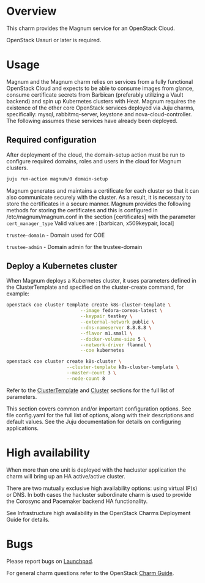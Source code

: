 # Overview

This charm provides the Magnum service for an OpenStack Cloud.

OpenStack Ussuri or later is required.

# Usage

Magnum and the Magnum charm relies on services from a fully functional
OpenStack Cloud and expects to be able to consume images from glance, consume certificate secrets from Barbican (preferably
utilizing a Vault backend) and spin up Kubernetes clusters with Heat.
Magnum requires the existence of the other core OpenStack services deployed via Juju charms, specifically: mysql, rabbitmq-server, keystone and nova-cloud-controller. The following assumes these services have already been deployed.

## Required configuration

After deployment of the cloud, the domain-setup action must be run to configure required domains, roles and users in the cloud
for Magnum clusters.

```bash
juju run-action magnum/0 domain-setup
```

Magnum generates and maintains a certificate for each cluster so that it can also communicate securely with the cluster. As a result, it is necessary to store the certificates in a secure manner. Magnum provides the following methods for storing the certificates and this is configured in /etc/magnum/magnum.conf in the section [certificates] with the parameter
`cert_manager_type`
  Valid values are : [barbican, x509keypair, local]

`trustee-domain`
    - Domain used for COE

`trustee-admin`
    - Domain admin for the trustee-domain

## Deploy a Kubernetes cluster

When Magnum deploys a Kubernetes cluster, it uses parameters defined in the ClusterTemplate and specified on the
cluster-create command, for example:

```bash
openstack coe cluster template create k8s-cluster-template \
                           --image fedora-coreos-latest \
                           --keypair testkey \
                           --external-network public \
                           --dns-nameserver 8.8.8.8 \
                           --flavor m1.small \
                           --docker-volume-size 5 \
                           --network-driver flannel \
                           --coe kubernetes
```
```bash
openstack coe cluster create k8s-cluster \
                      --cluster-template k8s-cluster-template \
                      --master-count 3 \
                      --node-count 8
```

Refer to the [ClusterTemplate](cltempl) and [Cluster](cl) sections for the full list of parameters.

This section covers common and/or important configuration options. See file config.yaml for the full list of options, along with their descriptions and default values. See the Juju documentation for details on configuring applications.

# High availability

When more than one unit is deployed with the hacluster application the charm will bring up an HA active/active cluster.

There are two mutually exclusive high availability options: using virtual IP(s) or DNS. In both cases the hacluster subordinate charm is used to provide the Corosync and Pacemaker backend HA functionality.

See Infrastructure high availability in the OpenStack Charms Deployment Guide for details.

# Bugs

Please report bugs on [Launchpad][lp-bugs-charm-magnum].

For general charm questions refer to the OpenStack [Charm Guide][cg].

<!-- LINKS -->

[cg]: https://docs.openstack.org/charm-guide
[cdg]: https://docs.openstack.org/project-deploy-guide/charm-deployment-guide
[cdg-appendix-n]: https://docs.openstack.org/project-deploy-guide/charm-deployment-guide/latest/app-policy-overrides.html
[lp-bugs-charm-magnum]: https://bugs.launchpad.net/charm-magnum/+filebug
[cltempl]: https://docs.openstack.org/magnum/latest/user/#clustertemplate
[cl]: https://docs.openstack.org/magnum/latest/user/#cluster